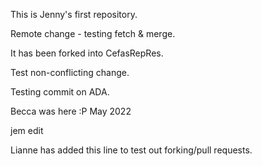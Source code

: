 This is Jenny's first repository.

Remote change - testing fetch & merge.

It has been forked into CefasRepRes.

Test non-conflicting change.

Testing commit on ADA.

Becca was here :P May 2022

jem edit

Lianne has added this line to test out forking/pull requests. 
